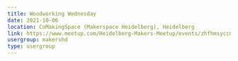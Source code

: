 ```yaml
---
title: Woodworking Wednesday
date: 2021-10-06
location: CoMakingSpace (Makerspace Heidelberg), Heidelberg
link: https://www.meetup.com/Heidelberg-Makers-Meetup/events/zhfhmsyccnbjb/
usergroup: makershd
type: usergroup
---
```

